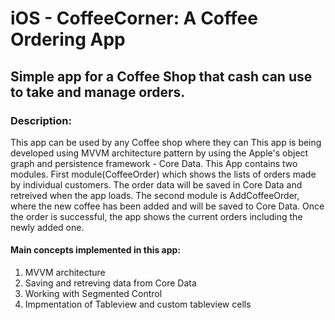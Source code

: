 # iOS - CoffeeCorner: A Coffee Ordering App
## Simple app for a Coffee Shop that cash can use to take and manage orders.
### Description:
This app can be used by any Coffee shop where they can This app is being developed using MVVM architecture pattern by using the Apple's object graph and persistence framework - Core Data. This App contains two modules. First module(CoffeeOrder) which shows the lists of orders made by individual customers. The order data will be saved in Core Data and retreived when the app loads. 
The second module is AddCoffeeOrder, where the new coffee has been added and will be saved to Core Data. Once the order is successful, the app shows the current orders including the newly added one.
#### Main concepts implemented in this app:
1. MVVM architecture 
2. Saving and retreving data from Core Data
3. Working with Segmented Control
4. Impmentation of Tableview and custom tableview cells

